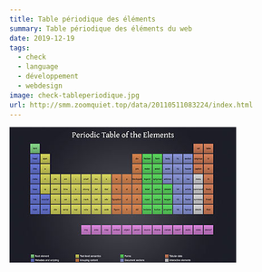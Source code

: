 ```yaml
---
title: Table périodique des éléments
summary: Table périodique des éléments du web
date: 2019-12-19
tags:
  - check
  - language
  - développement
  - webdesign
image: check-tableperiodique.jpg
url: http://smm.zoomquiet.top/data/20110511083224/index.html
---
```


![une image pas chère](/static/img/check-tableperiodique.jpg)
